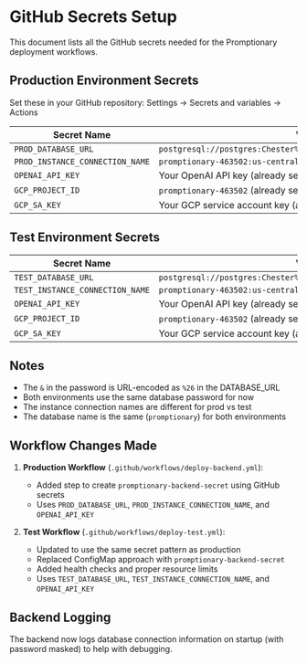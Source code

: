 # GitHub Secrets Setup

This document lists all the GitHub secrets needed for the Promptionary deployment workflows.

## Production Environment Secrets

Set these in your GitHub repository: Settings → Secrets and variables → Actions

| Secret Name | Value |
|-------------|-------|
| `PROD_DATABASE_URL` | `postgresql://postgres:Chester%26J0j0@127.0.0.1:5432/promptionary` |
| `PROD_INSTANCE_CONNECTION_NAME` | `promptionary-463502:us-central1:promptionary` |
| `OPENAI_API_KEY` | Your OpenAI API key (already set) |
| `GCP_PROJECT_ID` | `promptionary-463502` (already set) |
| `GCP_SA_KEY` | Your GCP service account key (already set) |

## Test Environment Secrets

| Secret Name | Value |
|-------------|-------|
| `TEST_DATABASE_URL` | `postgresql://postgres:Chester%26J0j0@127.0.0.1:5432/promptionary` |
| `TEST_INSTANCE_CONNECTION_NAME` | `promptionary-463502:us-central1:promptionary-test` |
| `OPENAI_API_KEY` | Your OpenAI API key (already set) |
| `GCP_PROJECT_ID` | `promptionary-463502` (already set) |
| `GCP_SA_KEY` | Your GCP service account key (already set) |

## Notes

- The `&` in the password is URL-encoded as `%26` in the DATABASE_URL
- Both environments use the same database password for now
- The instance connection names are different for prod vs test
- The database name is the same (`promptionary`) for both environments

## Workflow Changes Made

1. **Production Workflow** (`.github/workflows/deploy-backend.yml`):
   - Added step to create `promptionary-backend-secret` using GitHub secrets
   - Uses `PROD_DATABASE_URL`, `PROD_INSTANCE_CONNECTION_NAME`, and `OPENAI_API_KEY`

2. **Test Workflow** (`.github/workflows/deploy-test.yml`):
   - Updated to use the same secret pattern as production
   - Replaced ConfigMap approach with `promptionary-backend-secret`
   - Added health checks and proper resource limits
   - Uses `TEST_DATABASE_URL`, `TEST_INSTANCE_CONNECTION_NAME`, and `OPENAI_API_KEY`

## Backend Logging

The backend now logs database connection information on startup (with password masked) to help with debugging. 